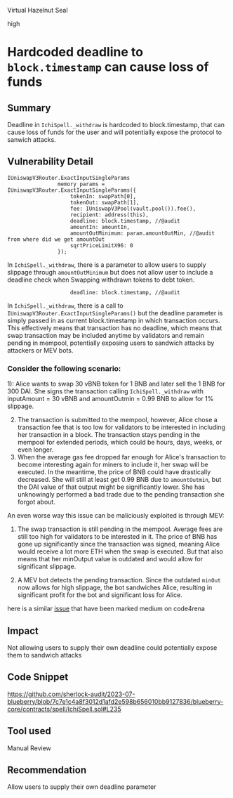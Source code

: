 Virtual Hazelnut Seal

high

# Hardcoded deadline to `block.timestamp` can cause loss of funds
## Summary
Deadline in `IchiSpell._withdraw` is hardcoded to block.timestamp, that can cause loss of funds for the user and will potentially  expose the protocol to sanwich attacks.

## Vulnerability Detail

```solidity
IUniswapV3Router.ExactInputSingleParams
                memory params = IUniswapV3Router.ExactInputSingleParams({
                    tokenIn: swapPath[0],
                    tokenOut: swapPath[1],
                    fee: IUniswapV3Pool(vault.pool()).fee(),
                    recipient: address(this),
                    deadline: block.timestamp, //@audit 
                    amountIn: amountIn,
                    amountOutMinimum: param.amountOutMin, //@audit from where did we get amountOut
                    sqrtPriceLimitX96: 0 
                });
```

In `IchiSpell._withdraw`, there is a parameter to allow users to supply slippage through `amountOutMinimum` but does not allow user to include a deadline check when Swapping withdrawn tokens to debt token.

```solidity
                    deadline: block.timestamp, //@audit 
```

In `IchiSpell._withdraw`, there is a call to `IUniswapV3Router.ExactInputSingleParams()` but the deadline parameter is simply passed in as current block.timestamp in which transaction occurs. This effectively means that transaction has no deadline, which means that swap transaction may be included anytime by validators and remain pending in mempool, potentially exposing users to sandwich attacks by attackers or MEV bots.

### Consider the following scenario:

1): Alice wants to swap 30 vBNB token for 1 BNB and later sell the 1 BNB for 300 DAI. She signs the transaction calling 
    `IchiSpell._withdraw` with inputAmount = 30 vBNB and amountOutmin = 0.99 BNB to allow for 1% slippage.

2. The transaction is submitted to the mempool, however, Alice chose a transaction fee that is too low for validators to be 
interested in including her transaction in a block. The transaction stays pending in the mempool for extended periods, which could be hours, days, weeks, or even longer.
4. When the average gas fee dropped far enough for Alice's transaction to become interesting again for miners to include it, her swap will be executed. In the meantime, the price of BNB could have drastically decreased. She will still at least get 0.99 BNB due to `amountOutmin`, but the DAI value of that output might be significantly lower. She has unknowingly performed a bad trade due to the pending transaction she forgot about.

An even worse way this issue can be maliciously exploited is through MEV:

1. The swap transaction is still pending in the mempool. Average fees are still too high for validators to be interested in it. The price of BNB has gone up significantly since the transaction was signed, meaning Alice would receive a lot more ETH when the swap is executed. But that also means that her minOutput value is outdated and would allow for significant slippage.

2. A MEV bot detects the pending transaction. Since the outdated `minOut` now allows for high slippage, the bot sandwiches Alice, resulting in significant profit for the bot and significant loss for Alice.

here is a similar [issue](https://github.com/code-423n4/2023-05-venus-findings/issues/304) that have been marked medium on code4rena

## Impact
Not allowing users to supply their own deadline could potentially expose them to sandwich attacks

## Code Snippet
https://github.com/sherlock-audit/2023-07-blueberry/blob/7c7e1c4a8f3012d1afd2e598b656010bb9127836/blueberry-core/contracts/spell/IchiSpell.sol#L235
## Tool used

Manual Review

## Recommendation
Allow users to supply their own deadline parameter 

